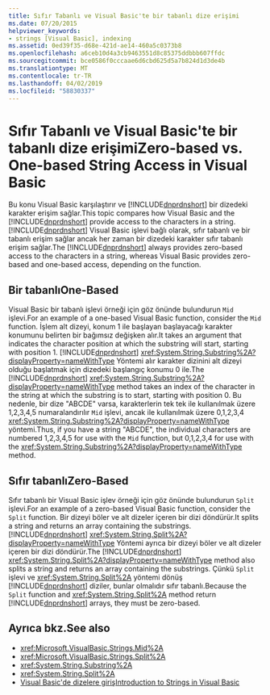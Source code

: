 ```yaml
---
title: Sıfır Tabanlı ve Visual Basic'te bir tabanlı dize erişimi
ms.date: 07/20/2015
helpviewer_keywords:
- strings [Visual Basic], indexing
ms.assetid: 0ed39f35-d68e-421d-ae14-460a5c0373b8
ms.openlocfilehash: a6ceb10d4a3cb9463551d8c85375ddbbb607ffdc
ms.sourcegitcommit: bce0586f0cccaae6d6cbd625d5a7b824d1d3de4b
ms.translationtype: MT
ms.contentlocale: tr-TR
ms.lasthandoff: 04/02/2019
ms.locfileid: "58830337"
---
```

# <a name="zero-based-vs-one-based-string-access-in-visual-basic"></a><span data-ttu-id="5d1f2-102">Sıfır Tabanlı ve Visual Basic'te bir tabanlı dize erişimi</span><span class="sxs-lookup"><span data-stu-id="5d1f2-102">Zero-based vs. One-based String Access in Visual Basic</span></span>
<span data-ttu-id="5d1f2-103">Bu konu Visual Basic karşılaştırır ve [!INCLUDE[dnprdnshort](~/includes/dnprdnshort-md.md)] bir dizedeki karakter erişim sağlar.</span><span class="sxs-lookup"><span data-stu-id="5d1f2-103">This topic compares how Visual Basic and the [!INCLUDE[dnprdnshort](~/includes/dnprdnshort-md.md)] provide access to the characters in a string.</span></span> <span data-ttu-id="5d1f2-104">[!INCLUDE[dnprdnshort](~/includes/dnprdnshort-md.md)] Visual Basic işlevi bağlı olarak, sıfır tabanlı ve bir tabanlı erişim sağlar ancak her zaman bir dizedeki karakter sıfır tabanlı erişim sağlar.</span><span class="sxs-lookup"><span data-stu-id="5d1f2-104">The [!INCLUDE[dnprdnshort](~/includes/dnprdnshort-md.md)] always provides zero-based access to the characters in a string, whereas Visual Basic provides zero-based and one-based access, depending on the function.</span></span>  
  
## <a name="one-based"></a><span data-ttu-id="5d1f2-105">Bir tabanlı</span><span class="sxs-lookup"><span data-stu-id="5d1f2-105">One-Based</span></span>  
 <span data-ttu-id="5d1f2-106">Visual Basic bir tabanlı işlevi örneği için göz önünde bulundurun `Mid` işlevi.</span><span class="sxs-lookup"><span data-stu-id="5d1f2-106">For an example of a one-based Visual Basic function, consider the `Mid` function.</span></span> <span data-ttu-id="5d1f2-107">İşlem alt dizeyi, konum 1 ile başlayan başlayacağı karakter konumunu belirten bir bağımsız değişken alır.</span><span class="sxs-lookup"><span data-stu-id="5d1f2-107">It takes an argument that indicates the character position at which the substring will start, starting with position 1.</span></span> <span data-ttu-id="5d1f2-108">[!INCLUDE[dnprdnshort](~/includes/dnprdnshort-md.md)] <xref:System.String.Substring%2A?displayProperty=nameWithType> Yöntemi alır karakter dizinini alt dizeyi olduğu başlatmak için dizedeki başlangıç konumu 0 ile.</span><span class="sxs-lookup"><span data-stu-id="5d1f2-108">The [!INCLUDE[dnprdnshort](~/includes/dnprdnshort-md.md)] <xref:System.String.Substring%2A?displayProperty=nameWithType> method takes an index of the character in the string at which the substring is to start, starting with position 0.</span></span> <span data-ttu-id="5d1f2-109">Bu nedenle, bir dize "ABCDE" varsa, karakterlerin tek tek ile kullanılmak üzere 1,2,3,4,5 numaralandırılır `Mid` işlevi, ancak ile kullanılmak üzere 0,1,2,3,4 <xref:System.String.Substring%2A?displayProperty=nameWithType> yöntemi.</span><span class="sxs-lookup"><span data-stu-id="5d1f2-109">Thus, if you have a string "ABCDE", the individual characters are numbered 1,2,3,4,5 for use with the `Mid` function, but 0,1,2,3,4 for use with the <xref:System.String.Substring%2A?displayProperty=nameWithType> method.</span></span>  
  
## <a name="zero-based"></a><span data-ttu-id="5d1f2-110">Sıfır tabanlı</span><span class="sxs-lookup"><span data-stu-id="5d1f2-110">Zero-Based</span></span>  
 <span data-ttu-id="5d1f2-111">Sıfır tabanlı bir Visual Basic işlev örneği için göz önünde bulundurun `Split` işlevi.</span><span class="sxs-lookup"><span data-stu-id="5d1f2-111">For an example of a zero-based Visual Basic function, consider the `Split` function.</span></span> <span data-ttu-id="5d1f2-112">Bir dizeyi böler ve alt dizeler içeren bir dizi döndürür.</span><span class="sxs-lookup"><span data-stu-id="5d1f2-112">It splits a string and returns an array containing the substrings.</span></span> <span data-ttu-id="5d1f2-113">[!INCLUDE[dnprdnshort](~/includes/dnprdnshort-md.md)] <xref:System.String.Split%2A?displayProperty=nameWithType> Yöntemi ayrıca bir dizeyi böler ve alt dizeler içeren bir dizi döndürür.</span><span class="sxs-lookup"><span data-stu-id="5d1f2-113">The [!INCLUDE[dnprdnshort](~/includes/dnprdnshort-md.md)] <xref:System.String.Split%2A?displayProperty=nameWithType> method also splits a string and returns an array containing the substrings.</span></span> <span data-ttu-id="5d1f2-114">Çünkü `Split` işlevi ve <xref:System.String.Split%2A> yöntemi dönüş [!INCLUDE[dnprdnshort](~/includes/dnprdnshort-md.md)] diziler, bunlar olmalıdır sıfır tabanlı.</span><span class="sxs-lookup"><span data-stu-id="5d1f2-114">Because the `Split` function and <xref:System.String.Split%2A> method return [!INCLUDE[dnprdnshort](~/includes/dnprdnshort-md.md)] arrays, they must be zero-based.</span></span>  
  
## <a name="see-also"></a><span data-ttu-id="5d1f2-115">Ayrıca bkz.</span><span class="sxs-lookup"><span data-stu-id="5d1f2-115">See also</span></span>

- <xref:Microsoft.VisualBasic.Strings.Mid%2A>
- <xref:Microsoft.VisualBasic.Strings.Split%2A>
- <xref:System.String.Substring%2A>
- <xref:System.String.Split%2A>
- [<span data-ttu-id="5d1f2-116">Visual Basic'de dizelere giriş</span><span class="sxs-lookup"><span data-stu-id="5d1f2-116">Introduction to Strings in Visual Basic</span></span>](../../../../visual-basic/programming-guide/language-features/strings/introduction-to-strings.md)
